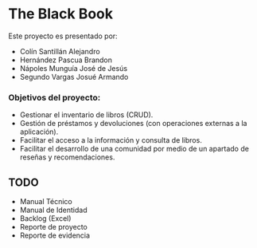 # The Black Book

Este proyecto es presentado por:

- Colín Santillán Alejandro
- Hernández Pascua Brandon
- Nápoles Munguía José de Jesús
- Segundo Vargas Josué Armando

### Objetivos del proyecto:

- Gestionar el inventario de libros (CRUD).
- Gestión de préstamos y devoluciones (con operaciones externas a la aplicación).
- Facilitar el acceso a la información y consulta de libros.
- Facilitar el desarrollo de una comunidad por medio de un apartado de reseñas y recomendaciones.


## TODO
- Manual Técnico
- Manual de Identidad
- Backlog (Excel)
- Reporte de proyecto
- Reporte de evidencia
